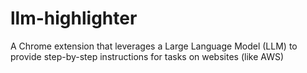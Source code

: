 # llm-highlighter
 A Chrome extension that leverages a Large Language Model (LLM) to provide step-by-step instructions for tasks on websites (like AWS)
